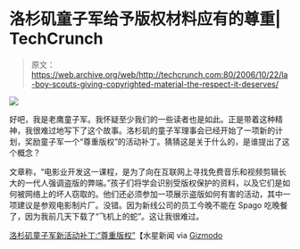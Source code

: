 # 洛杉矶童子军给予版权材料应有的尊重| TechCrunch

> 原文：<https://web.archive.org/web/http://techcrunch.com:80/2006/10/22/la-boy-scouts-giving-copyrighted-material-the-respect-it-deserves/>

![](img/d688d732afae840a880e6bc39705d0ac.png)

好吧，我是老鹰童子军。我怀疑至少我们的一些读者也是如此。正是带着这种精神，我很难过地写下了这个故事。洛杉矶的童子军理事会已经开始了一项新的计划，奖励童子军一个“尊重版权”的活动补丁。猜猜这是关于什么的，是谁提出了这个概念？

文章称，“电影业开发这一课程，是为了向在互联网上寻找免费音乐和视频剪辑长大的一代人强调盗版的弊端。”孩子们将学会识别受版权保护的资料，以及它们是如何被网络上的坏人窃取的。他们还必须参加一项展示盗版如何有害的活动，其中一项建议是参观电影制片厂。没错。因为新线公司的员工今晚不能在 Spago 吃晚餐了，因为我前几天下载了“飞机上的蛇”。这让我很难过。

[洛杉矶童子军新活动补丁:“尊重版权”](https://web.archive.org/web/20170707165407/http://www.siliconvalley.com/mld/siliconvalley/business/technology/personal_technology/15809281.htm?source=rss&channel=siliconvalley_personal_technology)【水星新闻 via [Gizmodo](https://web.archive.org/web/20170707165407/http://www.gizmodo.com/gadgets/announcements/i-will-do-my-duty-to-not-steal-crappy-entertainment-209263.php)